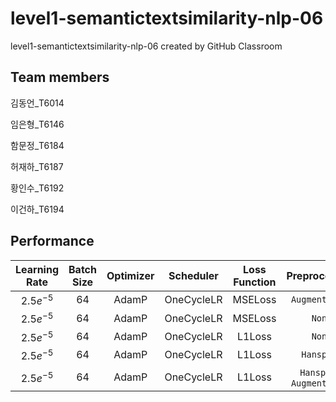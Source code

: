 # level1-semantictextsimilarity-nlp-06
level1-semantictextsimilarity-nlp-06 created by GitHub Classroom

## Team members

김동언_T6014

임은형_T6146

함문정_T6184

허재하_T6187

황인수_T6192

이건하_T6194


## Performance



| **Learning Rate** | **Batch Size** | **Optimizer** | **Scheduler** | **Loss Function**| **Preprocessing**|**Performance**|
|:--------:|:--------:|:--------:|:--------:|:--------:|:--------:|:--------:|
|$2.5e^{-5}$|64|AdamP|OneCycleLR|MSELoss|`Augmentation`|0.917|
|$2.5e^{-5}$|64|AdamP|OneCycleLR|MSELoss|`None`|0.913|
|$2.5e^{-5}$|64|AdamP|OneCycleLR|L1Loss|`None`|0.921|
|$2.5e^{-5}$|64|AdamP|OneCycleLR|L1Loss|`Hanspell`|0.915|
|$2.5e^{-5}$|64|AdamP|OneCycleLR|L1Loss|`Hanspell`, `Augmentation`|0.923|
